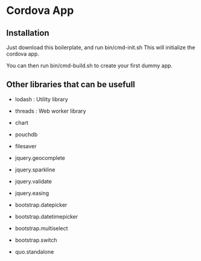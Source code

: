 # Cordova App

## Installation
Just download this boilerplate, and run bin/cmd-init.sh 
This will initialize the cordova app.

You can then run bin/cmd-build.sh to create your first dummy app.


## Other libraries that can be usefull
+ lodash                                   : Utility library
+ threads                                  : Web worker library
+ chart
+ pouchdb

+ filesaver

+ jquery.geocomplete
+ jquery.sparkline
+ jquery.validate
+ jquery.easing

+ bootstrap.datepicker
+ bootstrap.datetimepicker
+ bootstrap.multiselect
+ bootstrap.switch

+ quo.standalone

